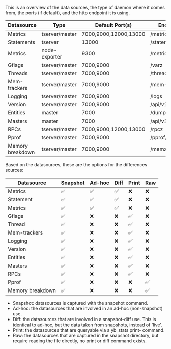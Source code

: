 This is an overview of the data sources, the type of daemon where it comes from, the ports (if default), and the http endpoint it is using.

|Datasource       |Type           |Default Port(s)       | Endpoint       |
|---              |---            |---                   |---             |
|Metrics          |tserver/master |7000,9000,12000,13000 |/metrics        |
|Statements       |tserver        |13000                 |/statements     |
|Metrics          |node-exporter  |9300                  |/metrics        |
|Gflags           |tserver/master |7000,9000             |/varz           |
|Threads          |tserver/master |7000,9000             |/threadz        |
|Mem-trackers     |tserver/master |7000,9000             |/mem-trackers   |
|Logging          |tserver/master |7000,9000             |/logs           |
|Version          |tserver/master |7000,9000             |/api/v1/version |
|Entities         |master         |7000                  |/dump-entities  |
|Masters          |master         |7000                  |/api/v1/masters |
|RPCs             |tserver/master |7000,9000,12000,13000 |/rpcz           |
|Pprof            |tserver/master |7000,9000             |/pprof/growth   |
|Memory breakdown |tserver/master |7000,9000             |/memz           |

Based on the datasources, these are the options for the differences sources:

|Datasource       | Snapshot | Ad-hoc | Diff | Print | Raw |
| ---             | ---      | ---    | ---  | ---   | --- |
|Metrics          | ✅       | ✅      | ✅  | ❌    | ❌  |
|Statement        | ✅       | ✅      | ✅  | ❌    | ❌  |
|Metrics          | ✅       | ✅      | ✅  | ❌    | ❌  |
|Gflags           | ✅       | ❌      | ❌  | ✅    | ❌  |
|Thread           | ✅       | ❌      | ❌  | ✅    | ❌  |
|Mem-trackers     | ✅       | ❌      | ❌  | ✅    | ❌  |
|Logging          | ✅       | ❌      | ❌  | ✅    | ❌  |
|Version          | ✅       | ❌      | ❌  | ✅    | ❌  |
|Entities         | ✅       | ❌      | ❌  | ✅    | ❌  |
|Masters          | ✅       | ❌      | ❌  | ✅    | ❌  |
|RPCs             | ✅       | ❌      | ❌  | ✅    | ❌  |
|Pprof            | ✅       | ❌      | ❌  | ❌    | ✅  |
|Memory breakdown | ✅       | ❌      | ❌  | ❌    | ✅  |

- Snapshot: datasources is captured with the snapshot command.
- Ad-hoc: the datasources that are involved in an ad-hoc (non-snapshot) use.
- Diff: the datasources that are involved in a snapshot-diff use. This is identical to ad-hoc, but the data taken from snapshots, instead of 'live'.
- Print: the datasources that are queryable via a yb_stats print-<datasource> command.
- Raw: the datasources that are captured in the snapshot directory, but require reading the file directly, no print or diff command exists.
